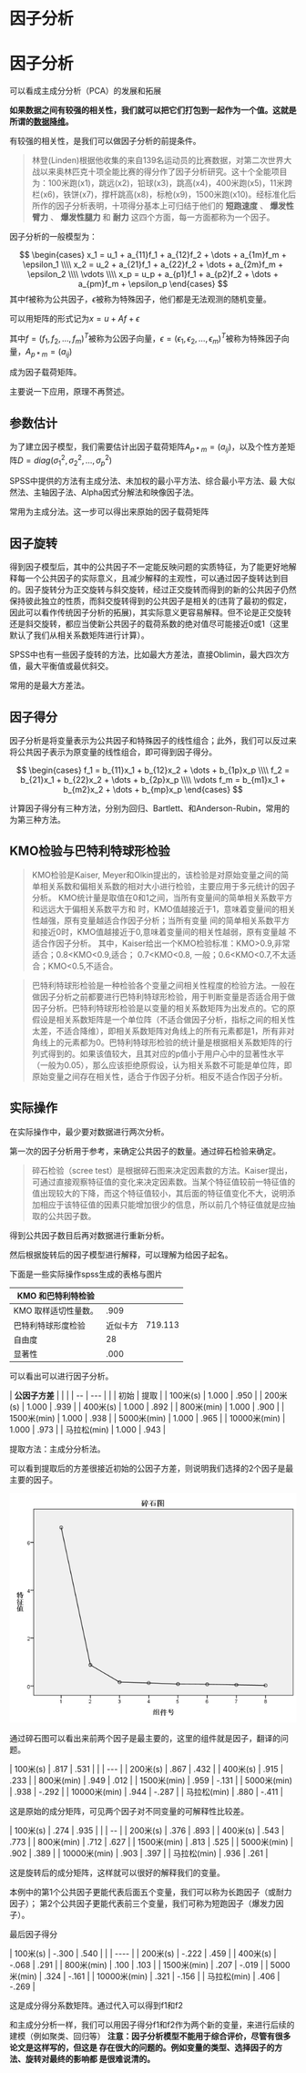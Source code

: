 # 因子分析



# 因子分析
可以看成主成分分析（PCA）的发展和拓展

**如果数据之间有较强的相关性，我们就可以把它们打包到一起作为一个值。这就是所谓的[数据降维](https://www.zhihu.com/search?q=数据降维&search_source=Entity&hybrid_search_source=Entity&hybrid_search_extra={"sourceType"%3A"answer"%2C"sourceId"%3A724506022})。**

有较强的相关性，是我们可以做因子分析的前提条件。

> 林登(Linden)根据他收集的来自139名运动员的比赛数据，对第二次世界大战以来奥林匹克十项全能比赛的得分作了因子分析研究。这十个全能项目为：100米跑(x1)，跳远(x2)，铅球(x3)，跳高(x4)，400米跑(x5)，11米跨栏(x6)，铁饼(x7)，撑杆跳高(x8)，标枪(x9)，1500米跑(x10)。经标准化后所作的因子分析表明，十项得分基本上可归结于他们的 **短跑速度** 、 **爆发性臂力** 、 **爆发性腿力** 和 **耐力** 这四个方面，每一方面都称为一个因子。

因子分析的一般模型为：

$$
\begin{cases}
x_1 = u_1 + a_{11}f_1 + a_{12}f_2 + \dots + a_{1m}f_m + \epsilon_1 \\\\ 
x_2 = u_2 + a_{21}f_1 + a_{22}f_2 + \dots + a_{2m}f_m + \epsilon_2 \\\\
\vdots \\\\
x_p = u_p + a_{p1}f_1 + a_{p2}f_2 + \dots + a_{pm}f_m + \epsilon_p
\end{cases}
$$
其中f被称为公共因子，$\epsilon$被称为特殊因子，他们都是无法观测的随机变量。

可以用矩阵的形式记为$x=u+Af+\epsilon$

其中$f=(f_1,f_2,\dots,f_m)^T$被称为公因子向量，$\epsilon = (\epsilon_1,\epsilon_2,\dots,\epsilon_m)^T$被称为特殊因子向量，$A_{p*m}=(a_{ij})$

成为因子载荷矩阵。

主要说一下应用，原理不再赘述。

## 参数估计
为了建立因子模型，我们需要估计出因子载荷矩阵$A_{p*m}=(a_{ij})$，以及个性方差矩阵$D = diag(\sigma_1^2,\sigma_2^2,\dots,\sigma_p^2)$

SPSS中提供的方法有主成分法、未加权的最小平方法、综合最小平方法、最
大似然法、主轴因子法、Alpha因式分解法和映像因子法。

常用为主成分法。这一步可以得出来原始的因子载荷矩阵



## 因子旋转

得到因子模型后，其中的公共因子不一定能反映问题的实质特征，为了能更好地解释每一个公共因子的实际意义，且减少解释的主观性，可以通过因子旋转达到目的。因子旋转分为正交旋转与斜交旋转，经过正交旋转而得到的新的公共因子仍然保持彼此独立的性质，而斜交旋转得到的公共因子是相关的(违背了最初的假定，因此可以看作传统因子分析的拓展)，其实际意义更容易解释。但不论是正交旋转还是斜交旋转，都应当使新公共因子的载荷系数的绝对值尽可能接近0或1（这里默认了我们从相关系数矩阵进行计算）。

SPSS中也有一些因子旋转的方法，比如最大方差法，直接Oblimin，最大四次方值，最大平衡值或最优斜交。

常用的是最大方差法。

## 因子得分

因子分析是将变量表示为公共因子和特殊因子的线性组合；此外，我们可以反过来将公共因子表示为原变量的线性组合，即可得到因子得分。


$$
\begin{cases}
f_1 = b_{11}x_1 + b_{12}x_2 + \dots + b_{1p}x_p \\\\
f_2 = b_{21}x_1 + b_{22}x_2 + \dots + b_{2p}x_p \\\\
\vdots
f_m = b_{m1}x_1 + b_{m2}x_2 + \dots + b_{mp}x_p
\end{cases}
$$


计算因子得分有三种方法，分别为回归、Bartlett、和Anderson-Rubin，常用的为第三种方法。

## KMO检验与巴特利特球形检验

> KMO检验是Kaiser, Meyer和Olkin提出的，该检验是对原始变量之间的简单相关系数和偏相关系数的相对大小进行检验，主要应用于多元统计的因子分析。
> KMO统计量是取值在0和1之间，当所有变量间的简单相关系数平方和远远大于偏相关系数平方和
> 时，KMO值越接近于1，意味着变量间的相关性越强，原有变量越适合作因子分析；当所有变量
> 间的简单相关系数平方和接近0时，KMO值越接近于0,意味着变量间的相关性越弱，原有变量越
> 不适合作因子分析。
> 其中，Kaiser给出一个KMO检验标准：KMO>0.9,非常适合；0.8<KMO<0.9,适合；
> 0.7<KMO<0.8, 一般；0.6<KMO<0.7,不太适合；KMO<0.5,不适合。

> 巴特利特球形检验是一种检验各个变量之间相关性程度的检验方法。一般在做因子分析之前都要进行巴特利特球形检验，用于判断变量是否适合用于做因子分析。巴特利特球形检验是以变量的相关系数矩阵为出发点的。它的原假设是相关系数矩阵是一个单位阵（不适合做因子分析，指标之间的相关性太差，不适合降维），即相关系数矩阵对角线上的所有元素都是1，所有非对角线上的元素都为0。巴特利特球形检验的统计量是根据相关系数矩阵的行列式得到的。如果该值较大，且其对应的p值小于用户心中的显著性水平（一般为0.05），那么应该拒绝原假设，认为相关系数不可能是单位阵，即原始变量之间存在相关性，适合于作因子分析。相反不适合作因子分析。 



## 实际操作

在实际操作中，最少要对数据进行两次分析。

第一次的因子分析用于参考，来确定公共因子的数量。通过碎石检验来确定。

> 碎石检验（scree test）是根据碎石图来决定因素数的方法。Kaiser提出，可通过直接观察特征值的变化来决定因素数。当某个特征值较前一特征值的值出现较大的下降，而这个特征值较小，其后面的特征值变化不大，说明添加相应于该特征值的因素只能增加很少的信息，所以前几个特征值就是应抽取的公共因子数。

得到公共因子数目后再对数据进行重新分析。

然后根据旋转后的因子模型进行解释，可以理解为给因子起名。

下面是一些实际操作spss生成的表格与图片

| **KMO**  **和巴特利特检验** |          |         |
| --- | -- | - |
| KMO 取样适切性量数。        | .909     |         |
| 巴特利特球形度检验          | 近似卡方 | 719.113 |
| 自由度                      | 28       |         |
| 显著性                      | .000     |         |

可以看出可以进行因子分析。

| **公因子方差** |       |      |
| -- | --- |
|                | 初始  | 提取 |
| 100米(s)       | 1.000 | .950 |
| 200米(s)       | 1.000 | .939 |
| 400米(s)       | 1.000 | .892 |
| 800米(min)     | 1.000 | .900 |
| 1500米(min)    | 1.000 | .938 |
| 5000米(min)    | 1.000 | .965 |
| 10000米(min)   | 1.000 | .973 |
| 马拉松(min)    | 1.000 | .943 |

 

  提取方法：主成分分析法。  

可以看到提取后的方差很接近初始的公因子方差，则说明我们选择的2个因子是最主要的因子。

![png](因子分析.png)

通过碎石图可以看出来前两个因子是最主要的，这里的组件就是因子，翻译的问题。

| 100米(s)     | .817 | .531  |
|  | --- |
| 200米(s)     | .867 | .432  |
| 400米(s)     | .915 | .233  |
| 800米(min)   | .949 | .012  |
| 1500米(min)  | .959 | -.131 |
| 5000米(min)  | .938 | -.292 |
| 10000米(min) | .944 | -.287 |
| 马拉松(min)  | .880 | -.411 |

这是原始的成分矩阵，可见两个因子对不同变量的可解释性比较差。

| 100米(s)     | .274 | .935 |
|  | -- |
| 200米(s)     | .376 | .893 |
| 400米(s)     | .543 | .773 |
| 800米(min)   | .712 | .627 |
| 1500米(min)  | .813 | .525 |
| 5000米(min)  | .902 | .389 |
| 10000米(min) | .903 | .397 |
| 马拉松(min)  | .936 | .261 |

这是旋转后的成分矩阵，这样就可以很好的解释我们的变量。

本例中的第1个公共因子更能代表后面五个变量，我们可以称为长跑因子（或耐力因子）；
第2个公共因子更能代表前三个变量，我们可称为短跑因子（爆发力因子）。

最后因子得分

| 100米(s)     | -.300 | .540  |
|  | ---- |
| 200米(s)     | -.222 | .459  |
| 400米(s)     | -.068 | .291  |
| 800米(min)   | .100  | .103  |
| 1500米(min)  | .207  | -.019 |
| 5000米(min)  | .324  | -.161 |
| 10000米(min) | .321  | -.156 |
| 马拉松(min)  | .406  | -.269 |



这是成分得分系数矩阵。通过代入可以得到f1和f2

和主成分分析一样，我们可以用因子得分f1和f2作为两个新的变量，来进行后续的建模（例如聚类、回归等）
**注意：因子分析模型不能用于综合评价，尽管有很多论文是这样写的，但这是
存在很大的问题的。例如变量的类型、选择因子的方法、旋转对最终的影响都
是很难说清的。**
